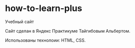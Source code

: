# how-to-learn-plus

Учебный сайт

Сайт сделан в Яндекс Практикуме Тайгибовым Альбертом.

Использованы технолоии: HTML, CSS.

